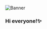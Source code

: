 ![Banner](https://github.com/gabiestefany24/gabiestefany24/assets/126128891/c67fd3fb-90d0-41e8-a7a1-cfc5e7ee5b5b)
### Hi everyone!✨



